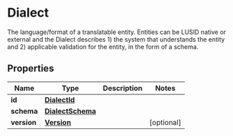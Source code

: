 

# Dialect

The language/format of a translatable entity. Entities can be LUSID native or external and the Dialect describes  1) the system that understands the entity and  2) applicable validation for the entity, in the form of a schema.

## Properties

| Name | Type | Description | Notes |
|------------ | ------------- | ------------- | -------------|
|**id** | [**DialectId**](DialectId.md) |  |  |
|**schema** | [**DialectSchema**](DialectSchema.md) |  |  |
|**version** | [**Version**](Version.md) |  |  [optional] |



